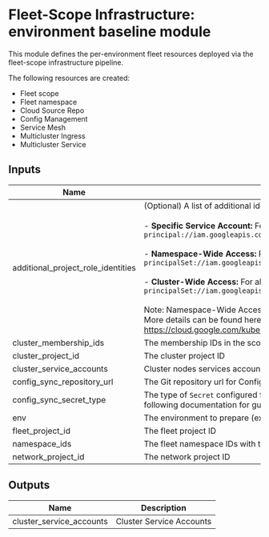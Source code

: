 # Fleet-Scope Infrastructure: environment baseline module

This module defines the per-environment fleet resources deployed via the fleet-scope infrastructure pipeline.

The following resources are created:
- Fleet scope
- Fleet namespace
- Cloud Source Repo
- Config Management
- Service Mesh
- Multicluster Ingress
- Multicluster Service

<!-- BEGINNING OF PRE-COMMIT-TERRAFORM DOCS HOOK -->
## Inputs

| Name | Description | Type | Default | Required |
|------|-------------|------|---------|:--------:|
| additional\_project\_role\_identities | (Optional) A list of additional identities to assign roles at the project level for the fleet project. Use the following formats for specific Kubernetes identities:<br><br>- **Specific Service Account:** For all Pods using a specific Kubernetes ServiceAccount:<br>  `principal://iam.googleapis.com/projects/PROJECT_NUMBER/locations/global/workloadIdentityPools/PROJECT_ID.svc.id.goog/subject/ns/NAMESPACE/sa/SERVICEACCOUNT`<br><br>- **Namespace-Wide Access:** For all Pods in a namespace, regardless of the service account or cluster:<br>  `principalSet://iam.googleapis.com/projects/PROJECT_NUMBER/locations/global/workloadIdentityPools/PROJECT_ID.svc.id.goog/namespace/NAMESPACE`<br><br>- **Cluster-Wide Access:** For all Pods in a specific cluster:<br>  `principalSet://iam.googleapis.com/projects/PROJECT_NUMBER/locations/global/workloadIdentityPools/PROJECT_ID.svc.id.goog/kubernetes.cluster/https://container.googleapis.com/v1/projects/PROJECT_ID/locations/LOCATION/clusters/CLUSTER_NAME`<br><br>Note: Namespace-Wide Access is Granted for all namespace created with `namespace_ids`.<br>More details can be found here:<br>https://cloud.google.com/kubernetes-engine/docs/concepts/workload-identity#principal-id-examples | `list(string)` | `[]` | no |
| cluster\_membership\_ids | The membership IDs in the scope | `list(string)` | n/a | yes |
| cluster\_project\_id | The cluster project ID | `string` | n/a | yes |
| cluster\_service\_accounts | Cluster nodes services accounts. | `list(string)` | n/a | yes |
| config\_sync\_repository\_url | The Git repository url for Config Sync. If `config_sync_secret_type` value is `gcpserviceaccount`, a Cloud Source Repository will automatically be created and this variable will be ignored. | `string` | `""` | no |
| config\_sync\_secret\_type | The type of `Secret` configured for access to the Config Sync Git repo. Must be `ssh`, `cookiefile`, `gcenode`, `gcpserviceaccount`, `githubapp`, `token`, or `none`. Depending on the credential type, additional steps must be executed prior to this step. Refer to the following documentation for guidance: https://cloud.google.com/kubernetes-engine/enterprise/config-sync/docs/how-to/installing-config-sync#git-creds-secret | `string` | `"gcpserviceaccount"` | no |
| env | The environment to prepare (ex. development) | `string` | n/a | yes |
| fleet\_project\_id | The fleet project ID | `string` | n/a | yes |
| namespace\_ids | The fleet namespace IDs with team | `map(string)` | n/a | yes |
| network\_project\_id | The network project ID | `string` | n/a | yes |

## Outputs

| Name | Description |
|------|-------------|
| cluster\_service\_accounts | Cluster Service Accounts |

<!-- END OF PRE-COMMIT-TERRAFORM DOCS HOOK -->
